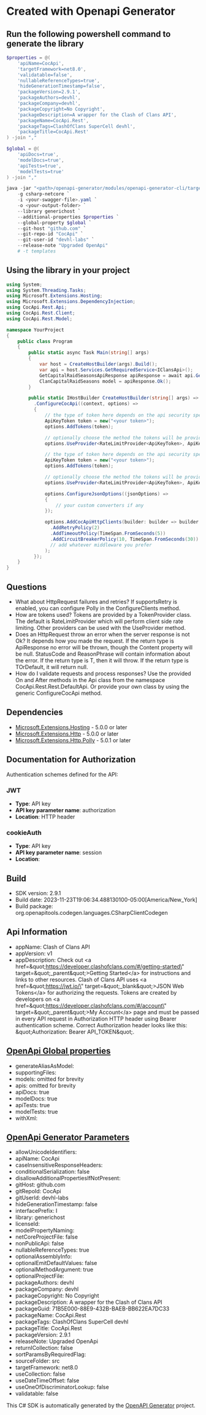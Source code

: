 # Created with Openapi Generator

<a id="cli"></a>
## Run the following powershell command to generate the library

```ps1
$properties = @(
    'apiName=CocApi',
    'targetFramework=net8.0',
    'validatable=false',
    'nullableReferenceTypes=true',
    'hideGenerationTimestamp=false',
    'packageVersion=2.9.1',
    'packageAuthors=devhl',
    'packageCompany=devhl',
    'packageCopyright=No Copyright',
    'packageDescription=A wrapper for the Clash of Clans API',
    'packageName=CocApi.Rest',
    'packageTags=ClashOfClans SuperCell devhl',
    'packageTitle=CocApi.Rest'
) -join ","

$global = @(
    'apiDocs=true',
    'modelDocs=true',
    'apiTests=true',
    'modelTests=true'
) -join ","

java -jar "<path>/openapi-generator/modules/openapi-generator-cli/target/openapi-generator-cli.jar" generate `
    -g csharp-netcore `
    -i <your-swagger-file>.yaml `
    -o <your-output-folder> `
    --library generichost `
    --additional-properties $properties `
    --global-property $global `
    --git-host "github.com" `
    --git-repo-id "CocApi" `
    --git-user-id "devhl-labs" `
    --release-note "Upgraded OpenApi"
    # -t templates
```

<a id="usage"></a>
## Using the library in your project

```cs
using System;
using System.Threading.Tasks;
using Microsoft.Extensions.Hosting;
using Microsoft.Extensions.DependencyInjection;
using CocApi.Rest.Api;
using CocApi.Rest.Client;
using CocApi.Rest.Model;

namespace YourProject
{
    public class Program
    {
        public static async Task Main(string[] args)
        {
            var host = CreateHostBuilder(args).Build();
            var api = host.Services.GetRequiredService<IClansApi>();
            GetCapitalRaidSeasonsApiResponse apiResponse = await api.GetCapitalRaidSeasonsAsync("todo");
            ClanCapitalRaidSeasons model = apiResponse.Ok();
        }

        public static IHostBuilder CreateHostBuilder(string[] args) => Host.CreateDefaultBuilder(args)
          .ConfigureCocApi((context, options) =>
          {
              // the type of token here depends on the api security specifications
              ApiKeyToken token = new("<your token>");
              options.AddTokens(token);

              // optionally choose the method the tokens will be provided with, default is RateLimitProvider
              options.UseProvider<RateLimitProvider<ApiKeyToken>, ApiKeyToken>();

              // the type of token here depends on the api security specifications
              ApiKeyToken token = new("<your token>");
              options.AddTokens(token);

              // optionally choose the method the tokens will be provided with, default is RateLimitProvider
              options.UseProvider<RateLimitProvider<ApiKeyToken>, ApiKeyToken>();

              options.ConfigureJsonOptions((jsonOptions) =>
              {
                  // your custom converters if any
              });

              options.AddCocApiHttpClients(builder: builder => builder
                .AddRetryPolicy(2)
                .AddTimeoutPolicy(TimeSpan.FromSeconds(5))
                .AddCircuitBreakerPolicy(10, TimeSpan.FromSeconds(30))
                // add whatever middleware you prefer
              );
          });
    }
}
```
<a id="questions"></a>
## Questions

- What about HttpRequest failures and retries?
  If supportsRetry is enabled, you can configure Polly in the ConfigureClients method.
- How are tokens used?
  Tokens are provided by a TokenProvider class. The default is RateLimitProvider which will perform client side rate limiting.
  Other providers can be used with the UseProvider method.
- Does an HttpRequest throw an error when the server response is not Ok?
  It depends how you made the request. If the return type is ApiResponse<T> no error will be thrown, though the Content property will be null. 
  StatusCode and ReasonPhrase will contain information about the error.
  If the return type is T, then it will throw. If the return type is TOrDefault, it will return null.
- How do I validate requests and process responses?
  Use the provided On and After methods in the Api class from the namespace CocApi.Rest.Rest.DefaultApi.
  Or provide your own class by using the generic ConfigureCocApi method.

<a id="dependencies"></a>
## Dependencies

- [Microsoft.Extensions.Hosting](https://www.nuget.org/packages/Microsoft.Extensions.Hosting/) - 5.0.0 or later
- [Microsoft.Extensions.Http](https://www.nuget.org/packages/Microsoft.Extensions.Http/) - 5.0.0 or later
- [Microsoft.Extensions.Http.Polly](https://www.nuget.org/packages/Microsoft.Extensions.Http.Polly/) - 5.0.1 or later

<a id="documentation-for-authorization"></a>
## Documentation for Authorization


Authentication schemes defined for the API:
<a id="JWT"></a>
### JWT

- **Type**: API key
- **API key parameter name**: authorization
- **Location**: HTTP header

<a id="cookieAuth"></a>
### cookieAuth

- **Type**: API key
- **API key parameter name**: session
- **Location**: 


## Build
- SDK version: 2.9.1
- Build date: 2023-11-23T19:06:34.488130100-05:00[America/New_York]
- Build package: org.openapitools.codegen.languages.CSharpClientCodegen

## Api Information
- appName: Clash of Clans API
- appVersion: v1
- appDescription: Check out &lt;a href&#x3D;\&quot;https://developer.clashofclans.com/#/getting-started\&quot; target&#x3D;\&quot;_parent\&quot;&gt;Getting Started&lt;/a&gt; for instructions and links to other resources. Clash of Clans API uses &lt;a href&#x3D;\&quot;https://jwt.io/\&quot; target&#x3D;\&quot;_blank\&quot;&gt;JSON Web Tokens&lt;/a&gt; for authorizing the requests. Tokens are created by developers on &lt;a href&#x3D;\&quot;https://developer.clashofclans.com/#/account\&quot; target&#x3D;\&quot;_parent\&quot;&gt;My Account&lt;/a&gt; page and must be passed in every API request in Authorization HTTP header using Bearer authentication scheme. Correct Authorization header looks like this: \&quot;Authorization: Bearer API_TOKEN\&quot;. 

## [OpenApi Global properties](https://openapi-generator.tech/docs/globals)
- generateAliasAsModel: 
- supportingFiles: 
- models: omitted for brevity
- apis: omitted for brevity
- apiDocs: true
- modelDocs: true
- apiTests: true
- modelTests: true
- withXml: 

## [OpenApi Generator Parameters](https://openapi-generator.tech/docs/generators/csharp-netcore)
- allowUnicodeIdentifiers: 
- apiName: CocApi
- caseInsensitiveResponseHeaders: 
- conditionalSerialization: false
- disallowAdditionalPropertiesIfNotPresent: 
- gitHost: github.com
- gitRepoId: CocApi
- gitUserId: devhl-labs
- hideGenerationTimestamp: false
- interfacePrefix: I
- library: generichost
- licenseId: 
- modelPropertyNaming: 
- netCoreProjectFile: false
- nonPublicApi: false
- nullableReferenceTypes: true
- optionalAssemblyInfo: 
- optionalEmitDefaultValues: false
- optionalMethodArgument: true
- optionalProjectFile: 
- packageAuthors: devhl
- packageCompany: devhl
- packageCopyright: No Copyright
- packageDescription: A wrapper for the Clash of Clans API
- packageGuid: 71B5E000-88E9-432B-BAEB-BB622EA7DC33
- packageName: CocApi.Rest
- packageTags: ClashOfClans SuperCell devhl
- packageTitle: CocApi.Rest
- packageVersion: 2.9.1
- releaseNote: Upgraded OpenApi
- returnICollection: false
- sortParamsByRequiredFlag: 
- sourceFolder: src
- targetFramework: net8.0
- useCollection: false
- useDateTimeOffset: false
- useOneOfDiscriminatorLookup: false
- validatable: false

This C# SDK is automatically generated by the [OpenAPI Generator](https://openapi-generator.tech) project.
